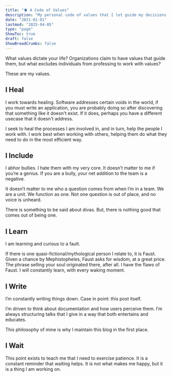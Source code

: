```yaml
---
title: "🫀 A Code of Values"
description: "My personal code of values that I let guide my decisions."
date: "2021-01-01"
lastmod: "2025-04-05"
type: "page"
ShowToc: true
draft: false
ShowBreadCrumbs: false
---
```


What values dictate your life? Organizations claim to have values that guide
them, but what excludes individuals from professing to work with values?

These are my values.

## I Heal

I work towards healing. Software addresses certain voids in the world, if you
must write an application, you are probably doing so after discovering that
something like it doesn't exist. If it does, perhaps you have a different
usecase that it doesn't address.

I seek to heal the processes I am involved in, and in turn, help the people I
work with. I work best when working with others, helping them do what they need
to do in the most efficient way.

## I Include

I abhor bullies. I hate them with my very core. It doesn’t matter to me if
you’re a genius. If you are a bully, your net addition to the team is a
negative.

It doesn’t matter to me who a question comes from when I’m in a team. We are a
unit. We function as one. Not one question is out of place, and no voice is
unheard.

There is something to be said about divas. But, there is nothing good that comes
out of being one.

## I Learn

I am learning and curious to a fault.

If there is one quasi-fictional/mythological person I relate to, it is Faust.
Given a chance by Mephistopheles, Faust asks for wisdom, at a great price. The
phrase selling your soul originated there, after all. I have the flaws of Faust.
I will constantly learn, with every waking moment.

## I Write

I’m constantly writing things down. Case in point: this post itself.

I’m driven to think about documentation and how users perceive them. I’m always
structuring talks that I give in a way that both entertains and educates.

This philosophy of mine is why I maintain this blog in the first place.

## I Wait

This point exists to teach me that I need to exercise patience. It is a constant
reminder that waiting helps. It is not what makes me happy, but it is a thing I
am working on.